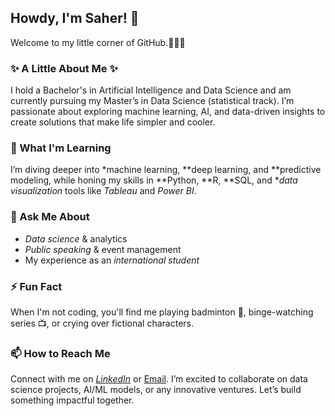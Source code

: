 ## Howdy, I'm Saher! 👋
Welcome to my little corner of GitHub.👩🏻‍💻

### ✨ A Little About Me ✨ 
I hold a Bachelor's in Artificial Intelligence and Data Science and am currently pursuing my Master’s in Data Science (statistical track). I’m passionate about exploring machine learning, AI, and data-driven insights to create solutions that make life simpler and cooler.

### 🌱 What I'm Learning  
I’m diving deeper into *machine learning, **deep learning, and **predictive modeling, while honing my skills in **Python, **R, **SQL, and **data visualization* tools like *Tableau* and *Power BI*.  

### 💬 Ask Me About  
- *Data science* & analytics  
- *Public speaking* & event management 
- My experience as an *international student*  

### ⚡ Fun Fact  
When I'm not coding, you'll find me playing badminton 🏸, binge-watching series 📺, or crying over fictional characters.

### 📫 How to Reach Me  
Connect with me on *[LinkedIn](https://www.linkedin.com/in/saherthekedar)* or [Email](thekedarsaher@gmail.com). I’m excited to collaborate on data science projects, AI/ML models, or any innovative ventures. Let’s build something impactful together.


<!--
**saher02/saher02** is a ✨ _special_ ✨ repository because its `README.md` (this file) appears on your GitHub profile.

Here are some ideas to get you started:

- 🔭 I’m currently working on ...
- 🌱 I’m currently learning ...
- 👯 I’m looking to collaborate on ...
- 🤔 I’m looking for help with ...
- 💬 Ask me about ...
- 📫 How to reach me: ...
- 😄 Pronouns: ...
- ⚡ Fun fact: ...
-->

